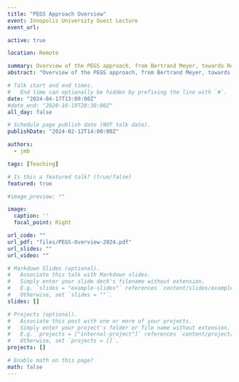 ```yaml
---
title: "PEGS Approach Overview"
event: Innopolis University Guest Lecture
event_url: 

active: true

location: Remote

summary: Overview of the PEGS approach, from Bertrand Meyer, towards Requirements and Business Analysis.
abstract: "Overview of the PEGS approach, from Bertrand Meyer, towards Requirements and Business Analysis."

# Talk start and end times.
#   End time can optionally be hidden by prefixing the line with `#`.
date: "2024-04-17T13:00:00Z"
#date_end: "2020-10-19T20:30:00Z"
all_day: false

# Schedule page publish date (NOT talk date).
publishDate: "2024-02-12T14:00:00Z"

authors: 
  - jmb

tags: [Teaching]

# Is this a featured talk? (true/false)
featured: true

#image_preview: ""

image:
  caption: ''
  focal_point: Right

url_code: ""
url_pdf: "files/PEGS-Overview-2024.pdf"
url_slides: ""
url_video: ""

# Markdown Slides (optional).
#   Associate this talk with Markdown slides.
#   Simply enter your slide deck's filename without extension.
#   E.g. `slides = "example-slides"` references `content/slides/example-slides.md`.
#   Otherwise, set `slides = ""`.
slides: []

# Projects (optional).
#   Associate this post with one or more of your projects.
#   Simply enter your project's folder or file name without extension.
#   E.g. `projects = ["internal-project"]` references `content/project/deep-learning/index.md`.
#   Otherwise, set `projects = []`.
projects: []

# Enable math on this page?
math: false
---
```

